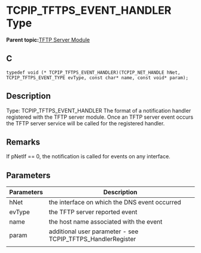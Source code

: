 # TCPIP\_TFTPS\_EVENT\_HANDLER Type

**Parent topic:**[TFTP Server Module](GUID-D76DC993-4CD3-4C65-92DB-14DEAB57BB27.md)

## C

```
typedef void (* TCPIP_TFTPS_EVENT_HANDLER)(TCPIP_NET_HANDLE hNet, TCPIP_TFTPS_EVENT_TYPE evType, const char* name, const void* param); 
```

## Description

Type: TCPIP\_TFTPS\_EVENT\_HANDLER The format of a notification handler registered with the TFTP server module. Once an TFTP server event occurs the TFTP server service will be called for the registered handler.

## Remarks

If pNetIf == 0, the notification is called for events on any interface.

## Parameters

|Parameters|Description|
|----------|-----------|
|hNet|the interface on which the DNS event occurred|
|evType|the TFTP server reported event|
|name|the host name associated with the event|
|param|additional user parameter - see TCPIP\_TFTPS\_HandlerRegister|
|||

